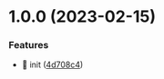 # 1.0.0 (2023-02-15)


### Features

* 🚀 init ([4d708c4](https://github.com/spilnotaxyz/nextjs-storybook-mui-system/commit/4d708c4ce80bcd9b0dd43c883c40593fc075e561))
